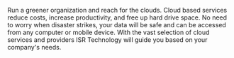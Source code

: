 Run a greener organization and reach for the clouds. 
Cloud based services reduce costs, increase productivity, and free up hard drive space. No need to worry when disaster strikes, your data will be safe and can be accessed from any computer or mobile device. With the vast selection of cloud services and providers ISR Technology will guide you based on your company's needs.